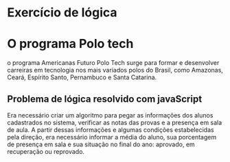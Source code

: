# Exercício de lógica 

# O programa Polo tech 

o programa Americanas Futuro Polo Tech surge para formar e desenvolver carreiras em tecnologia nos mais variados polos do Brasil, como Amazonas, Ceará, Espírito Santo, Pernambuco e Santa Catarina.

## Problema de lógica resolvido com javaScript 

Era necessário criar um algoritmo para pegar as informações dos alunos cadastrados no sistema, verificar as notas das provas e a presença em sala de aula. A partir dessas informações e algumas condições estabelecidas pela direção, era necessário informar a média do aluno, sua porcentagem de presença em sala e sua situação no final do ano: aprovado, em recuperação ou reprovado.